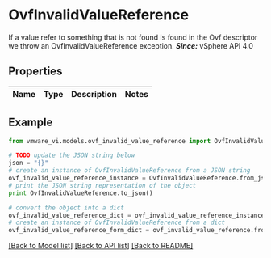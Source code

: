 # OvfInvalidValueReference

If a value refer to something that is not found is found in the Ovf descriptor we throw an OvfInvalidValueReference exception.  ***Since:*** vSphere API 4.0 

## Properties
Name | Type | Description | Notes
------------ | ------------- | ------------- | -------------

## Example

```python
from vmware_vi.models.ovf_invalid_value_reference import OvfInvalidValueReference

# TODO update the JSON string below
json = "{}"
# create an instance of OvfInvalidValueReference from a JSON string
ovf_invalid_value_reference_instance = OvfInvalidValueReference.from_json(json)
# print the JSON string representation of the object
print OvfInvalidValueReference.to_json()

# convert the object into a dict
ovf_invalid_value_reference_dict = ovf_invalid_value_reference_instance.to_dict()
# create an instance of OvfInvalidValueReference from a dict
ovf_invalid_value_reference_form_dict = ovf_invalid_value_reference.from_dict(ovf_invalid_value_reference_dict)
```
[[Back to Model list]](../README.md#documentation-for-models) [[Back to API list]](../README.md#documentation-for-api-endpoints) [[Back to README]](../README.md)


